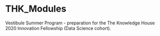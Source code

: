 # THK_Modules
Vestibule Summer Program - preparation for the The Knowledge House 2020 Innovation Fellowship (Data Science cohort).

